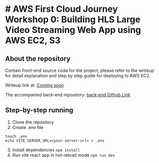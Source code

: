 # # AWS First Cloud Journey Workshop 0: Building HLS Large Video Streaming Web App using AWS EC2, S3

## About the repository
Contain front-end source code for the project, please refer to the writeup for detail explanation and step by step guide for deploying to AWS EC2.

Writeup link at: [Coming soon](./ "Writeup") 

The accompanied back-end repository: [back-end Github Link](https://github.com/hdthinh1012/aws-workshop-0-hls-streaming "Back-end Github Link")

## Step-by-step running
1. Clone the repository
2. Create .env file
```
touch .env
echo VITE_SERVER_URL=<your-server-url> > .env
```
3. Install dependencies `npm install`
4. Run vite react app in hot-reload mode `npm run dev`